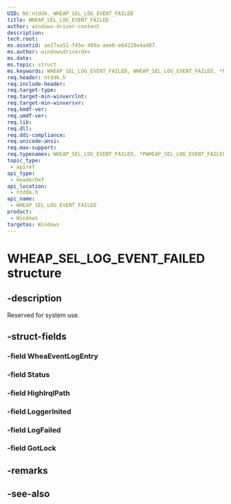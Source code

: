 ```yaml
---
UID: NS:ntddk._WHEAP_SEL_LOG_EVENT_FAILED
title: WHEAP_SEL_LOG_EVENT_FAILED
author: windows-driver-content
description: 
tech.root:
ms.assetid: ae27aa51-f45e-409a-aee8-e64228e4ad07
ms.author: windowsdriverdev
ms.date: 
ms.topic: struct
ms.keywords: WHEAP_SEL_LOG_EVENT_FAILED, WHEAP_SEL_LOG_EVENT_FAILED, *PWHEAP_SEL_LOG_EVENT_FAILED, 
req.header: ntddk.h
req.include-header:
req.target-type:
req.target-min-winverclnt:
req.target-min-winversvr:
req.kmdf-ver:
req.umdf-ver:
req.lib:
req.dll:
req.ddi-compliance:
req.unicode-ansi:
req.max-support:
req.typenames: WHEAP_SEL_LOG_EVENT_FAILED, *PWHEAP_SEL_LOG_EVENT_FAILED
topic_type: 
 - apiref
api_type: 
 - HeaderDef
api_location: 
 - ntddk.h
api_name: 
 - WHEAP_SEL_LOG_EVENT_FAILED
product: 
 - Windows
targetos: Windows
---
```


# WHEAP_SEL_LOG_EVENT_FAILED structure

## -description

Reserved for system use.

## -struct-fields

### -field WheaEventLogEntry
 
### -field Status
 
### -field HighIrqlPath
 
### -field LoggerInited
 
### -field LogFailed
 
### -field GotLock
 

## -remarks

## -see-also